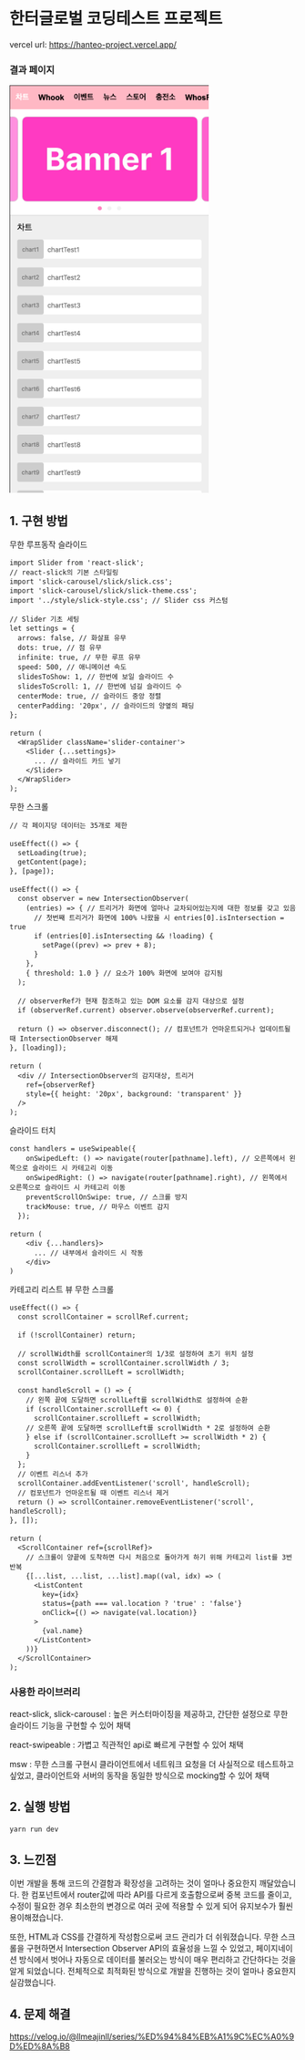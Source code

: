 # 한터글로벌 코딩테스트 프로젝트

vercel url: https://hanteo-project.vercel.app/

### 결과 페이지

<img src="./public/images/screenshot1.png" width="350" />

## 1. 구현 방법

무한 루프동작 슬라이드

```
import Slider from 'react-slick';
// react-slick의 기본 스타일링
import 'slick-carousel/slick/slick.css';
import 'slick-carousel/slick/slick-theme.css';
import '../style/slick-style.css'; // Slider css 커스텀

// Slider 기초 세팅
let settings = {
  arrows: false, // 화살표 유무
  dots: true, // 점 유무
  infinite: true, // 무한 루프 유무
  speed: 500, // 애니메이션 속도
  slidesToShow: 1, // 한번에 보일 슬라이드 수
  slidesToScroll: 1, // 한번에 넘길 슬라이드 수
  centerMode: true, // 슬라이드 중앙 정렬
  centerPadding: '20px', // 슬라이드의 양옆의 패딩
};

return (
  <WrapSlider className='slider-container'>
    <Slider {...settings}>
      ... // 슬라이드 카드 넣기
    </Slider>
  </WrapSlider>
);
```

무한 스크롤

```
// 각 페이지당 데이터는 35개로 제한

useEffect(() => {
  setLoading(true);
  getContent(page);
}, [page]);

useEffect(() => {
  const observer = new IntersectionObserver(
    (entries) => { // 트리거가 화면에 얼마나 교차되어있는지에 대한 정보를 갖고 있음
      // 첫번째 트리거가 화면에 100% 나왔을 시 entries[0].isIntersection = true
      if (entries[0].isIntersecting && !loading) {
        setPage((prev) => prev + 8);
      }
    },
    { threshold: 1.0 } // 요소가 100% 화면에 보여야 감지됨
  );

  // observerRef가 현재 참조하고 있는 DOM 요소를 감지 대상으로 설정
  if (observerRef.current) observer.observe(observerRef.current);

  return () => observer.disconnect(); // 컴포넌트가 언마운트되거나 업데이트될 때 IntersectionObserver 해제
}, [loading]);

return (
  <div // IntersectionObserver의 감지대상, 트리거
    ref={observerRef}
    style={{ height: '20px', background: 'transparent' }}
  />
);
```

슬라이드 터치

```
const handlers = useSwipeable({
    onSwipedLeft: () => navigate(router[pathname].left), // 오른쪽에서 왼쪽으로 슬라이드 시 카테고리 이동
    onSwipedRight: () => navigate(router[pathname].right), // 왼쪽에서 오른쪽으로 슬라이드 시 카테고리 이동
    preventScrollOnSwipe: true, // 스크롤 방지
    trackMouse: true, // 마우스 이벤트 감지
  });

return (
    <div {...handlers}>
      ... // 내부에서 슬라이드 시 작동
    </div>
)
```

카테고리 리스트 뷰 무한 스크롤

```
useEffect(() => {
  const scrollContainer = scrollRef.current;

  if (!scrollContainer) return;

  // scrollWidth를 scrollContainer의 1/3로 설정하여 초기 위치 설정
  const scrollWidth = scrollContainer.scrollWidth / 3;
  scrollContainer.scrollLeft = scrollWidth;

  const handleScroll = () => {
    // 왼쪽 끝에 도달하면 scrollLeft를 scrollWidth로 설정하여 순환
    if (scrollContainer.scrollLeft <= 0) {
      scrollContainer.scrollLeft = scrollWidth;
    // 오른쪽 끝에 도달하면 scrollLeft를 scrollWidth * 2로 설정하여 순환
    } else if (scrollContainer.scrollLeft >= scrollWidth * 2) {
      scrollContainer.scrollLeft = scrollWidth;
    }
  };
  // 이벤트 리스너 추가
  scrollContainer.addEventListener('scroll', handleScroll);
  // 컴포넌트가 언마운트될 때 이벤트 리스너 제거
  return () => scrollContainer.removeEventListener('scroll', handleScroll);
}, []);

return (
  <ScrollContainer ref={scrollRef}>
    // 스크롤이 양끝에 도착하면 다시 처음으로 돌아가게 하기 위해 카테고리 list를 3번 반복
    {[...list, ...list, ...list].map((val, idx) => (
      <ListContent
        key={idx}
        status={path === val.location ? 'true' : 'false'}
        onClick={() => navigate(val.location)}
      >
        {val.name}
      </ListContent>
    ))}
  </ScrollContainer>
);
```

### 사용한 라이브러리

react-slick, slick-carousel : 높은 커스터마이징을 제공하고, 간단한 설정으로 무한 슬라이드 기능을 구현할 수 있어 채택

react-swipeable : 가볍고 직관적인 api로 빠르게 구현할 수 있어 채택

msw : 무한 스크롤 구현시 클라이언트에서 네트워크 요청을 더 사실적으로 테스트하고 싶었고, 클라이언트와 서버의 동작을 동일한 방식으로 mocking할 수 있어 채택

## 2. 실행 방법

```
yarn run dev
```

## 3. 느낀점

이번 개발을 통해 코드의 간결함과 확장성을 고려하는 것이 얼마나 중요한지 깨달았습니다. 한 컴포넌트에서 router값에 따라 API를 다르게 호출함으로써 중복 코드를 줄이고, 수정이 필요한 경우 최소한의 변경으로 여러 곳에 적용할 수 있게 되어 유지보수가 훨씬 용이해졌습니다.

또한, HTML과 CSS를 간결하게 작성함으로써 코드 관리가 더 쉬워졌습니다. 무한 스크롤을 구현하면서 Intersection Observer API의 효율성을 느낄 수 있었고, 페이지네이션 방식에서 벗어나 자동으로 데이터를 불러오는 방식이 매우 편리하고 간단하다는 것을 알게 되었습니다. 전체적으로 최적화된 방식으로 개발을 진행하는 것이 얼마나 중요한지 실감했습니다.

## 4. 문제 해결

https://velog.io/@llmeajinll/series/%ED%94%84%EB%A1%9C%EC%A0%9D%ED%8A%B8
